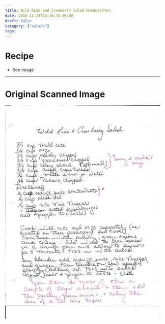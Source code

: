 ```yaml
---
title: Wild Rice and Cranberry Salad Handwritten
date: 2018-11-24T13:46:45-06:00
draft: false
category: ["salads"]
tags:
---
```


# Recipe

- See image

-----

# Original Scanned Image

![](/salads/wild-rice-and-cranberry-salad-handwritten.png)